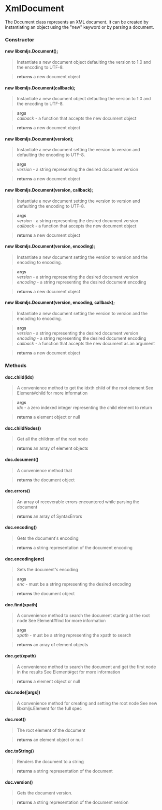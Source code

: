 # XmlDocument

The Document class represents an XML document. It can be created by
instantiating an object using the "new" keyword or by parsing a document.

### Constructor


#### new libxmljs.Document();

>Instantiate a new document object defaulting the version to 1.0 and the
encoding to UTF-8.

>**returns**  a new document object

#### new libxmljs.Document(callback);

>Instantiate a new document object defaulting the version to 1.0 and the
encoding to UTF-8.

>**args**  
*callback* - a function that accepts the new document object  


>**returns**  a new document object

#### new libxmljs.Document(version);

>Instantiate a new document setting the version to version and defaulting
the encoding to UTF-8.

>**args**  
*version* - a string representing the desired document version  


>**returns**  a new document object

#### new libxmljs.Document(version, callback);

>Instantiate a new document setting the version to version and defaulting
the encoding to UTF-8.

>**args**  
*version* - a string representing the desired document version  
*callback* - a function that accepts the new document object  


>**returns**  a new document object

#### new libxmljs.Document(version, encoding);

>Instantiate a new document setting the version to version and the encoding
to encoding.

>**args**  
*version* - a string representing the desired document version  
*encoding* - a string representing the desired document encoding  


>**returns**  a new document object

#### new libxmljs.Document(version, encoding, callback);

>Instantiate a new document setting the version to version and the encoding
to encoding.

>**args**  
*version* - a string representing the desired document version  
*encoding* - a string representing the desired document encoding  
*callback* - a function that accepts the new document as an argument  


>**returns**  a new document object

### Methods


#### doc.child(idx)

>A convenience method to get the idxth child of the root element
See Element#child for more information

>**args**  
*idx* - a zero indexed integer representing the child element to return  


>**returns**  a element object or null

#### doc.childNodes()

>Get all the children of the root node

>**returns**  an array of element objects

#### doc.document()

>A convenience method that 

>**returns**  the document object

#### doc.errors()

>An array of recoverable errors encountered while parsing the document

>**returns**  an array of SyntaxErrors

#### doc.encoding()

>Gets the document's encoding

>**returns**  a string representation of the document encoding

#### doc.encoding(enc)

>Sets the document's encoding

>**args**  
*enc* - must be a string representing the desired encoding  


>**returns**  the document object

#### doc.find(xpath)

>A convenience method to search the document starting at the root node
See Element#find for more information

>**args**  
*xpath* - must be a string representing the xpath to search  


>**returns**  an array of element objects

#### doc.get(xpath)

>A convenience method to search the document and get the first node in the
results
See Element#get for more information

>**returns**  a element object or null

#### doc.node([args])

>A convenience method for creating and setting the root node
See new libxmljs.Element for the full spec

#### doc.root()

>The root element of the document

>**returns**  an element object or null

#### doc.toString()

>Renders the document to a string

>**returns**  a string representation of the document

#### doc.version()

>Gets the document version.

>**returns**  a string representation of the document version

